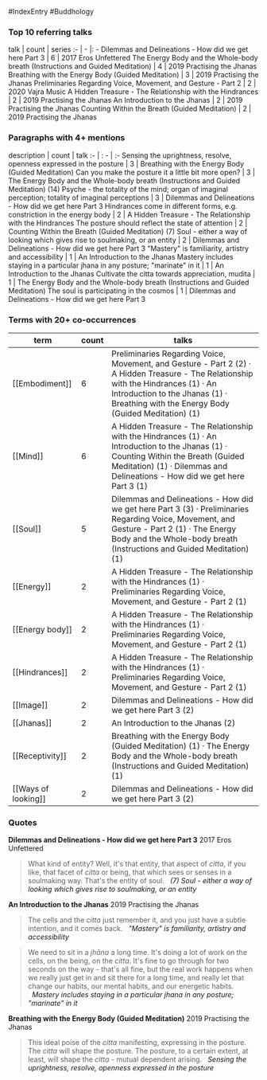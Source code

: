 #IndexEntry #Buddhology

### Top 10 referring talks
talk | count | series
:- | - |: -
<a data-href="Dilemmas and Delineations - How did we get here Part 3" class="internal-link">Dilemmas and Delineations - How did we get here Part 3</a> | 6 | <a data-href="2017 Eros Unfettered" class="internal-link">2017 Eros Unfettered</a>
<a data-href="The Energy Body and the Whole-body breath (Instructions and Guided Meditation)" class="internal-link">The Energy Body and the Whole-body breath (Instructions and Guided Meditation)</a> | 4 | <a data-href="2019 Practising the Jhanas" class="internal-link">2019 Practising the Jhanas</a>
<a data-href="Breathing with the Energy Body (Guided Meditation)" class="internal-link">Breathing with the Energy Body (Guided Meditation)</a> | 3 | <a data-href="2019 Practising the Jhanas" class="internal-link">2019 Practising the Jhanas</a>
<a data-href="Preliminaries Regarding Voice, Movement, and Gesture - Part 2" class="internal-link">Preliminaries Regarding Voice, Movement, and Gesture - Part 2</a> | 2 | <a data-href="2020 Vajra Music" class="internal-link">2020 Vajra Music</a>
<a data-href="A Hidden Treasure - The Relationship with the Hindrances" class="internal-link">A Hidden Treasure - The Relationship with the Hindrances</a> | 2 | <a data-href="2019 Practising the Jhanas" class="internal-link">2019 Practising the Jhanas</a>
<a data-href="An Introduction to the Jhanas" class="internal-link">An Introduction to the Jhanas</a> | 2 | <a data-href="2019 Practising the Jhanas" class="internal-link">2019 Practising the Jhanas</a>
<a data-href="Counting Within the Breath (Guided Meditation)" class="internal-link">Counting Within the Breath (Guided Meditation)</a> | 2 | <a data-href="2019 Practising the Jhanas" class="internal-link">2019 Practising the Jhanas</a>

### Paragraphs with 4+ mentions
description | count | talk
:- | : - | :-
<a aria-label-position="top" aria-label="Breathing with the Energy Body (Guided Meditation) > Sensing the uprightness resolve openness expressed in the posture" data-href="Breathing with the Energy Body (Guided Meditation)#Sensing the uprightness resolve openness expressed in the posture" class="internal-link">Sensing the uprightness, resolve, openness expressed in the posture</a> | 3 | <a data-href="Breathing with the Energy Body (Guided Meditation)" class="internal-link">Breathing with the Energy Body (Guided Meditation)</a>
<a aria-label-position="top" aria-label="The Energy Body and the Whole-body breath (Instructions and Guided Meditation) > Can you make the posture it a little bit more open" data-href="The Energy Body and the Whole-body breath (Instructions and Guided Meditation)#Can you make the posture it a little bit more open" class="internal-link">Can you make the posture it a little bit more open?</a> | 3 | <a data-href="The Energy Body and the Whole-body breath (Instructions and Guided Meditation)" class="internal-link">The Energy Body and the Whole-body breath (Instructions and Guided Meditation)</a>
<a aria-label-position="top" aria-label="Dilemmas and Delineations - How did we get here Part 3 > 14 Psyche - the totality of the mind; organ of imaginal perception; totality of imaginal perceptions" data-href="Dilemmas and Delineations - How did we get here Part 3#14 Psyche - the totality of the mind; organ of imaginal perception; totality of imaginal perceptions" class="internal-link">(14) Psyche - the totality of the mind; organ of imaginal perception; totality of imaginal perceptions</a> | 3 | <a data-href="Dilemmas and Delineations - How did we get here Part 3" class="internal-link">Dilemmas and Delineations - How did we get here Part 3</a>
<a aria-label-position="top" aria-label="A Hidden Treasure - The Relationship with the Hindrances > Hindrances come in different forms e g constriction in the energy body" data-href="A Hidden Treasure - The Relationship with the Hindrances#Hindrances come in different forms e g constriction in the energy body" class="internal-link">Hindrances come in different forms, e.g. constriction in the energy body</a> | 2 | <a data-href="A Hidden Treasure - The Relationship with the Hindrances" class="internal-link">A Hidden Treasure - The Relationship with the Hindrances</a>
<a aria-label-position="top" aria-label="Counting Within the Breath (Guided Meditation) > The posture should reflect the state of attention" data-href="Counting Within the Breath (Guided Meditation)#The posture should reflect the state of attention" class="internal-link">The posture should reflect the state of attention</a> | 2 | <a data-href="Counting Within the Breath (Guided Meditation)" class="internal-link">Counting Within the Breath (Guided Meditation)</a>
<a aria-label-position="top" aria-label="Dilemmas and Delineations - How did we get here Part 3 > 7 Soul - either a way of looking which gives rise to soulmaking or an entity" data-href="Dilemmas and Delineations - How did we get here Part 3#7 Soul - either a way of looking which gives rise to soulmaking or an entity" class="internal-link">(7) Soul - either a way of looking which gives rise to soulmaking, or an entity</a> | 2 | <a data-href="Dilemmas and Delineations - How did we get here Part 3" class="internal-link">Dilemmas and Delineations - How did we get here Part 3</a>
<a aria-label-position="top" aria-label="An Introduction to the Jhanas > Mastery is familiarity artistry and accessibility" data-href="An Introduction to the Jhanas#Mastery is familiarity artistry and accessibility" class="internal-link">&quot;Mastery&quot; is familiarity, artistry and accessibility</a> | 1 | <a data-href="An Introduction to the Jhanas" class="internal-link">An Introduction to the Jhanas</a>
<a aria-label-position="top" aria-label="An Introduction to the Jhanas > Mastery includes staying in a particular jhana in any posture; marinate in it" data-href="An Introduction to the Jhanas#Mastery includes staying in a particular jhana in any posture; marinate in it" class="internal-link">Mastery includes staying in a particular jhana in any posture; &quot;marinate&quot; in it</a> | 1 | <a data-href="An Introduction to the Jhanas" class="internal-link">An Introduction to the Jhanas</a>
<a aria-label-position="top" aria-label="The Energy Body and the Whole-body breath (Instructions and Guided Meditation) > Cultivate the citta towards appreciation mudita" data-href="The Energy Body and the Whole-body breath (Instructions and Guided Meditation)#Cultivate the citta towards appreciation mudita" class="internal-link">Cultivate the citta towards appreciation, mudita</a> | 1 | <a data-href="The Energy Body and the Whole-body breath (Instructions and Guided Meditation)" class="internal-link">The Energy Body and the Whole-body breath (Instructions and Guided Meditation)</a>
<a aria-label-position="top" aria-label="Dilemmas and Delineations - How did we get here Part 3 > The soul is participating in the cosmos" data-href="Dilemmas and Delineations - How did we get here Part 3#The soul is participating in the cosmos" class="internal-link">The soul is participating in the cosmos</a> | 1 | <a data-href="Dilemmas and Delineations - How did we get here Part 3" class="internal-link">Dilemmas and Delineations - How did we get here Part 3</a>

### Terms with 20+ co-occurrences
term | count | talks
-|-|-
[[Embodiment]] | 6 | <span class="counts"><a data-href="Preliminaries Regarding Voice, Movement, and Gesture - Part 2" class="internal-link">Preliminaries Regarding Voice, Movement, and Gesture - Part 2</a> (2) · <a data-href="A Hidden Treasure - The Relationship with the Hindrances" class="internal-link">A Hidden Treasure - The Relationship with the Hindrances</a> (1) · <a data-href="An Introduction to the Jhanas" class="internal-link">An Introduction to the Jhanas</a> (1) · <a data-href="Breathing with the Energy Body (Guided Meditation)" class="internal-link">Breathing with the Energy Body (Guided Meditation)</a> (1)</span> 
[[Mind]] | 6 | <span class="counts"><a data-href="A Hidden Treasure - The Relationship with the Hindrances" class="internal-link">A Hidden Treasure - The Relationship with the Hindrances</a> (1) · <a data-href="An Introduction to the Jhanas" class="internal-link">An Introduction to the Jhanas</a> (1) · <a data-href="Counting Within the Breath (Guided Meditation)" class="internal-link">Counting Within the Breath (Guided Meditation)</a> (1) · <a data-href="Dilemmas and Delineations - How did we get here Part 3" class="internal-link">Dilemmas and Delineations - How did we get here Part 3</a> (1)</span> 
[[Soul]] | 5 | <span class="counts"><a data-href="Dilemmas and Delineations - How did we get here Part 3" class="internal-link">Dilemmas and Delineations - How did we get here Part 3</a> (3) · <a data-href="Preliminaries Regarding Voice, Movement, and Gesture - Part 2" class="internal-link">Preliminaries Regarding Voice, Movement, and Gesture - Part 2</a> (1) · <a data-href="The Energy Body and the Whole-body breath (Instructions and Guided Meditation)" class="internal-link">The Energy Body and the Whole-body breath (Instructions and Guided Meditation)</a> (1)</span> 
[[Energy]] | 2 | <span class="counts"><a data-href="A Hidden Treasure - The Relationship with the Hindrances" class="internal-link">A Hidden Treasure - The Relationship with the Hindrances</a> (1) · <a data-href="Preliminaries Regarding Voice, Movement, and Gesture - Part 2" class="internal-link">Preliminaries Regarding Voice, Movement, and Gesture - Part 2</a> (1)</span> 
[[Energy body]] | 2 | <span class="counts"><a data-href="A Hidden Treasure - The Relationship with the Hindrances" class="internal-link">A Hidden Treasure - The Relationship with the Hindrances</a> (1) · <a data-href="Preliminaries Regarding Voice, Movement, and Gesture - Part 2" class="internal-link">Preliminaries Regarding Voice, Movement, and Gesture - Part 2</a> (1)</span> 
[[Hindrances]] | 2 | <span class="counts"><a data-href="A Hidden Treasure - The Relationship with the Hindrances" class="internal-link">A Hidden Treasure - The Relationship with the Hindrances</a> (1) · <a data-href="Preliminaries Regarding Voice, Movement, and Gesture - Part 2" class="internal-link">Preliminaries Regarding Voice, Movement, and Gesture - Part 2</a> (1)</span> 
[[Image]] | 2 | <span class="counts"><a data-href="Dilemmas and Delineations - How did we get here Part 3" class="internal-link">Dilemmas and Delineations - How did we get here Part 3</a> (2)</span> 
[[Jhanas]] | 2 | <span class="counts"><a data-href="An Introduction to the Jhanas" class="internal-link">An Introduction to the Jhanas</a> (2)</span> 
[[Receptivity]] | 2 | <span class="counts"><a data-href="Breathing with the Energy Body (Guided Meditation)" class="internal-link">Breathing with the Energy Body (Guided Meditation)</a> (1) · <a data-href="The Energy Body and the Whole-body breath (Instructions and Guided Meditation)" class="internal-link">The Energy Body and the Whole-body breath (Instructions and Guided Meditation)</a> (1)</span> 
[[Ways of looking]] | 2 | <span class="counts"><a data-href="Dilemmas and Delineations - How did we get here Part 3" class="internal-link">Dilemmas and Delineations - How did we get here Part 3</a> (2)</span> 

### Quotes
**<a data-href="Dilemmas and Delineations - How did we get here Part 3" class="internal-link">Dilemmas and Delineations - How did we get here Part 3</a>**
<span class="counts"><a data-href="2017 Eros Unfettered" class="internal-link">2017 Eros Unfettered</a></span>
> What kind of entity? Well, it's that entity, that aspect of _citta_, if you like, that facet of _citta_ or being, that which sees or senses in a soulmaking way. That's the entity of soul. &nbsp;&nbsp;<span class="counts">_<a aria-label-position="top" aria-label="Dilemmas and Delineations - How did we get here Part 3 > 7 Soul - either a way of looking which gives rise to soulmaking or an entity" data-href="Dilemmas and Delineations - How did we get here Part 3#7 Soul - either a way of looking which gives rise to soulmaking or an entity" class="internal-link">(7) Soul - either a way of looking which gives rise to soulmaking, or an entity</a>_</span>

**<a data-href="An Introduction to the Jhanas" class="internal-link">An Introduction to the Jhanas</a>**
<span class="counts"><a data-href="2019 Practising the Jhanas" class="internal-link">2019 Practising the Jhanas</a></span>
> The cells and the _citta_ just remember it, and you just have a subtle intention, and it comes back. &nbsp;&nbsp;<span class="counts">_<a aria-label-position="top" aria-label="An Introduction to the Jhanas > Mastery is familiarity artistry and accessibility" data-href="An Introduction to the Jhanas#Mastery is familiarity artistry and accessibility" class="internal-link">&quot;Mastery&quot; is familiarity, artistry and accessibility</a>_</span>

> We need to sit in a _jhāna_ a long time. It's doing a lot of work on the cells, on the being, on the _citta_. It's fine to go through for two seconds on the way - that's all fine, but the real work happens when we really just get in and sit there for a long time, and really let that change our habits, our mental habits, and our energetic habits. &nbsp;&nbsp;<span class="counts">_<a aria-label-position="top" aria-label="An Introduction to the Jhanas > Mastery includes staying in a particular jhana in any posture; marinate in it" data-href="An Introduction to the Jhanas#Mastery includes staying in a particular jhana in any posture; marinate in it" class="internal-link">Mastery includes staying in a particular jhana in any posture; &quot;marinate&quot; in it</a>_</span>

**<a data-href="Breathing with the Energy Body (Guided Meditation)" class="internal-link">Breathing with the Energy Body (Guided Meditation)</a>**
<span class="counts"><a data-href="2019 Practising the Jhanas" class="internal-link">2019 Practising the Jhanas</a></span>
> This ideal poise of the _citta_ manifesting, expressing in the posture. The _citta_ will shape the posture. The posture, to a certain extent, at least, will shape the _citta_ - mutual dependent arising. &nbsp;&nbsp;<span class="counts">_<a aria-label-position="top" aria-label="Breathing with the Energy Body (Guided Meditation) > Sensing the uprightness resolve openness expressed in the posture" data-href="Breathing with the Energy Body (Guided Meditation)#Sensing the uprightness resolve openness expressed in the posture" class="internal-link">Sensing the uprightness, resolve, openness expressed in the posture</a>_</span>


